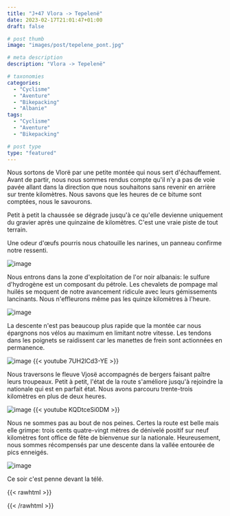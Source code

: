 ```yaml
---
title: "J+47 Vlora -> Tepelenë"
date: 2023-02-17T21:01:47+01:00
draft: false

# post thumb
image: "images/post/tepelene_pont.jpg"

# meta description
description: "Vlora -> Tepelenë"

# taxonomies
categories:
  - "Cyclisme" 
  - "Aventure" 
  - "Bikepacking"
  - "Albanie"
tags:
  - "Cyclisme" 
  - "Aventure" 
  - "Bikepacking" 

# post type
type: "featured"
---
```


Nous sortons de Vlorë par une petite montée qui nous sert d'échauffement. Avant de partir, nous nous sommes rendus compte qu'il n'y a pas de voie pavée allant dans la direction que nous souhaitons sans revenir en arrière sur trente kilomètres. Nous savons que les heures de ce bitume sont comptées, nous le savourons. 

Petit à petit la chaussée se dégrade jusqu'à ce qu'elle devienne uniquement du gravier après une quinzaine de kilomètres. C'est une vraie piste de tout terrain.

Une odeur d'œufs pourris nous chatouille les narines, un panneau confirme notre ressenti.

![image](../../images/post/tepelene_panneau.jpg)

Nous entrons dans la zone d'exploitation de l'or noir albanais: le sulfure d'hydrogène est un composant du pétrole. Les chevalets de pompage mal huilés se moquent de notre avancement ridicule avec leurs gémissements lancinants. Nous n'effleurons même pas les quinze kilomètres à l'heure. 

![image](../../images/post/tepelene_chevalet.jpg)

La descente n'est pas beaucoup plus rapide que la montée car nous épargnons nos vélos au maximum en limitant notre vitesse. Les tendons dans les poignets se raidissent car les manettes de frein sont actionnées en permanence. 

![image](../../images/post/tepelene_descente.jpg)
{{< youtube 7UH2lCd3-YE >}}

Nous traversons le fleuve Vjosë accompagnés de bergers faisant paître leurs troupeaux. Petit à petit, l'état de la route s'améliore jusqu'à rejoindre la nationale qui est en parfait état. Nous avons parcouru trente-trois kilomètres en plus de deux heures. 

![image](../../images/post/tepelene_mouton.jpg)
{{< youtube KQDtceSi0DM >}}

Nous ne sommes pas au bout de nos peines. Certes la route est belle mais elle grimpe: trois cents quatre-vingt mètres de dénivelé positif sur neuf kilomètres font office de fête de bienvenue sur la nationale. Heureusement, nous sommes récompensés par une descente dans la vallée entourée de pics enneigés. 

![image](../../images/post/tepelene_montagne.jpg)

Ce soir c'est penne devant la télé. 

{{< rawhtml >}}
<div class="strava-embed-placeholder" data-embed-type="activity" data-embed-id="8576906143"></div><script src="https://strava-embeds.com/embed.js"></script>
{{< /rawhtml >}}
